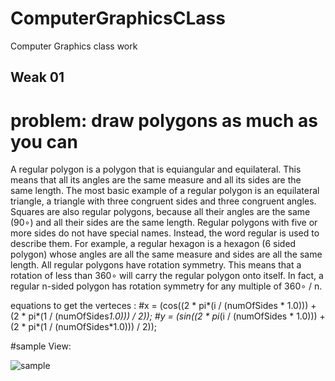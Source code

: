 # ComputerGraphicsCLass
Computer Graphics class work 
## Weak 01
# problem: draw polygons as much as you can

A regular polygon is a polygon that is equiangular and equilateral. 
This means that all its angles are the same measure and all its sides are the same length. 
The most basic example of a regular polygon is an equilateral triangle, 
a triangle with three congruent sides and three congruent angles. Squares are also regular polygons, because all their angles are the 
same (90∘) and all their sides are the same length. Regular polygons with five or more sides do not have special names. Instead, 
the word regular is used to describe them. For example, a regular hexagon is a hexagon (6 sided polygon) whose angles are all the same 
measure and sides are all the same length.
All regular polygons have rotation symmetry. This means that a rotation of less than 360∘ will carry the regular polygon onto itself. 
In fact, a regular n-sided polygon has rotation symmetry for any multiple of 360∘ / n.

equations to get the verteces :
#x = (cos((2 * pi*(i / (numOfSides * 1.0))) + (2 * pi*(1 / (numOfSides*1.0))) / 2));
#y = (sin((2 * pi*(i / (numOfSides * 1.0))) + (2 * pi*(1 / (numOfSides*1.0))) / 2));

#sample View:

![sample](https://user-images.githubusercontent.com/19196061/46585779-7522cf00-ca75-11e8-93f1-526ffa663f89.gif)

